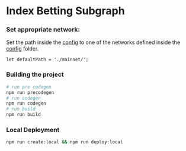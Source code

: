 # Index Betting Subgraph

### Set appropriate network:
Set the path inside the [config](config/config.js) to one of the networks defined inside the [config](config) folder.
```shell
let defaultPath = './mainnet/';
```

### Building the project

```bash
# run pre codegen
npm run precodegen
# run codegen
npm run codegen
# run build
npm run build
```

### Local Deployment

```bash
npm run create:local && npm run deploy:local
```